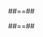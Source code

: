 <section data-background="assets/images/000-intro/prez-sfeir-slide1.png"></section>



##==##

<section data-background="assets/images/000-intro/prez-sfeir-slide2.png"></section>



##==##

<section data-background="assets/images/000-intro/prez-sfeir-slide3.png"></section>
